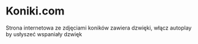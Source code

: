 # Koniki.com
Strona internetowa ze zdjęciami koników
zawiera dzwięki, włącz autoplay by usłyszeć wspaniały dzwięk 